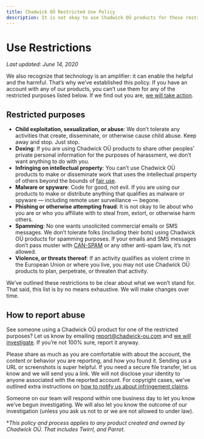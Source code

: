 ```yaml
---
title: Chadwick OÜ Restricted Use Policy
description: It is not okay to use Chadwick OÜ products for these restricted purposes.
---
```


# Use Restrictions

_Last updated: June 14, 2020_

We also recognize that technology is an amplifier: it can enable the helpful and the harmful. That’s why we’ve established this policy. If you have an account with any of our products, you can’t use them for any of the restricted purposes listed below. If we find out you are, [we will take action](how-we-handle/index.md).

## Restricted purposes

- **Child exploitation, sexualization, or abuse**: We don’t tolerate any activities that create, disseminate, or otherwise cause child abuse. Keep away and stop. Just stop.
- **Doxing**: If you are using Chadwick OÜ products to share other peoples’ private personal information for the purposes of harassment, we don’t want anything to do with you.
- **Infringing on intellectual property**: You can’t use Chadwick OÜ products to make or disseminate work that uses the intellectual property of others beyond the bounds of [fair use](https://www.copyright.gov/fair-use/more-info.html).
- **Malware or spyware**: Code for good, not evil. If you are using our products to make or distribute anything that qualifies as malware or spyware — including remote user surveillance — begone.
- **Phishing or otherwise attempting fraud**: It is not okay to lie about who you are or who you affiliate with to steal from, extort, or otherwise harm others.
- **Spamming**: No one wants unsolicited commercial emails or SMS messages. We don’t tolerate folks (including their bots) using Chadwick OÜ products for spamming purposes. If your emails and SMS messages don’t pass muster with [CAN-SPAM](https://www.ftc.gov/tips-advice/business-center/guidance/can-spam-act-compliance-guide-business) or any other anti-spam law, it’s not allowed.
- **Violence, or threats thereof**: If an activity qualifies as violent crime in the European Union or where you live, you may not use Chadwick OÜ products to plan, perpetrate, or threaten that activity.

We’ve outlined these restrictions to be clear about what we won’t stand for. That said, this list is by no means exhaustive. We will make changes over time.

## How to report abuse

See someone using a Chadwick OÜ product for one of the restricted purposes? Let us know by emailing [report@chadwick-ou.com](mailto:report@chadwick-ou.com) and [we will investigate](how-we-handle/index.md). If you’re not 100% sure, report it anyway.

Please share as much as you are comfortable with about the account, the content or behavior you are reporting, and how you found it. Sending us a URL or screenshots is super helpful. If you need a secure file transfer, let us know and we will send you a link. We will not disclose your identity to anyone associated with the reported account. For copyright cases, we've outlined extra instructions on [how to notify us about infringement claims](../copyright/index.md).

Someone on our team will respond within one business day to let you know we’ve begun investigating. We will also let you know the outcome of our investigation (unless you ask us not to or we are not allowed to under law).

\*_This policy and process applies to any product created and owned by Chadwick OÜ. That includes Twirrl, and Parrot._
